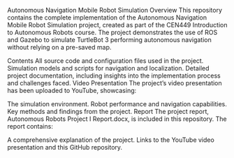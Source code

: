 Autonomous Navigation Mobile Robot Simulation
Overview
This repository contains the complete implementation of the Autonomous Navigation Mobile Robot Simulation project, created as part of the CEN449 Introduction to Autonomous Robots course. The project demonstrates the use of ROS and Gazebo to simulate TurtleBot 3 performing autonomous navigation without relying on a pre-saved map.

Contents
All source code and configuration files used in the project.
Simulation models and scripts for navigation and localization.
Detailed project documentation, including insights into the implementation process and challenges faced.
Video Presentation
The project’s video presentation has been uploaded to YouTube, showcasing:

The simulation environment.
Robot performance and navigation capabilities.
Key methods and findings from the project.
Report
The project report, Autonomous Robots Project I Report.docx, is included in this repository. The report contains:

A comprehensive explanation of the project.
Links to the YouTube video presentation and this GitHub repository. 
